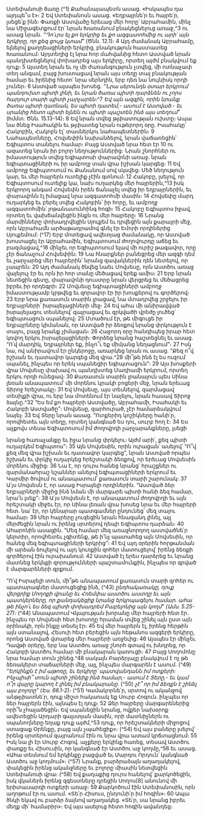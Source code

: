 
Ստեփանոսի ճառը
(^1) Քահանայապետն ասաց. «Իսկապես դա այդպե՞ս է»։ 2 Եվ Ստեփանոսն ասաց. «Եղբայրնե՛ր եւ հայրե՛ր, լսեցե՛ք ինձ։
Փառքի Աստվածը երեւաց մեր հորը՝ Աբրահամին, մինչ նա Միջագետքում էր՝ նրան Խառանում բնակեցնելուց առաջ,^3 ու
ասաց նրան. _“Դո՛ւրս ել քո երկրից եւ քո ազգատոհմից ու արի՛ այն երկիրը, որ քեզ ցույց կտամ”_ (Ծնն. 12.1)։ 4 Այդ ժամանակ
Աբրահամը, ելնելով քաղդեացիների երկրից, բնակություն հաստատեց Խառանում։ Այդտեղից էլ նրա հոր մահվանից
հետո Աստված նրան պանդխտեցնելով փոխադրեց այս երկիրը, որտեղ այժմ բնակվում եք դուք։ 5 Այստեղ նրան եւ ոչ մի
ժառանգություն չտվեց, մի ոտնաչափ տեղ անգամ, բայց խոստացավ նրան այս տեղը տալ բնակության համար եւ իրենից
հետո՝ նրա սերնդին, երբ դեռ նա նույնիսկ որդի չուներ։ 6 Աստված այսպես խոսեց. _“Նրա սերունդն օտար երկրում
պանդուխտ պիտի լինի, եւ նրան ծառա պիտի դարձնեն ու չորս հարյուր տարի պիտի չարչարեն։_^7 _Եվ այն ազգին, որին նրանք
ծառա պիտի դառնան, ես պիտի դատեմ,- ասում է Աստված.- եւ սրանից հետո պիտի ելնեն ու պիտի պաշտեն ինձ այս տեղում”_
(հմմտ. Ծնն. 15.13-14)։ 8 Եվ նրան տվեց թլփատության ուխտը։ Ապա նա ծնեց Իսահակին եւ թլփատեց նրան ութերորդ
օրը. Իսահակը՝ Հակոբին, Հակոբն էլ՝ տասներկու նահապետներին։ 9 Նահապետները, Հովսեփին նախանձելով, նրան
վաճառեցին՝ Եգիպտոս տանելու համար։ Բայց Աստված նրա հետ էր 10 ու ազատեց նրան իր բոլոր նեղություններից։
Նրան շնորհներ ու իմաստություն տվեց Եգիպտոսի փարավոնի առաջ. նրան եգիպտացիների ու իր ամբողջ տան վրա
իշխան կարգեց։ 11 Եվ ամբողջ Եգիպտոսում ու Քանանում սով սկսվեց։ Մեծ նեղություն կար, եւ մեր հայրերն ուտելիք
չէին գտնում։ 12 Հակոբը, լսելով, որ Եգիպտոսում ուտելիք կա, նախ ուղարկեց մեր հայրերին,^13 իսկ երկրորդ անգամ
Հովսեփն իրեն ճանաչել տվեց իր եղբայրներին, եւ փարավոնն էլ իմացավ նրա ազգատոհմի մասին։ 14 Հովսեփը մարդ
ուղարկեց եւ բերել տվեց Հակոբին՝ իր հորը, եւ ամբողջ ազգատոհմին՝ յոթանասունհինգ հոգի։ 15 Հակոբը Եգիպտոս իջավ,
որտեղ եւ վախճանվեցին ինքն ու մեր հայրերը։ 16 Նրանց մարմինները փոխադրվեցին Սյուքեմ եւ դրվեցին այն քարայրի
մեջ, որն Աբրահամն արծաթադրամով գնել էր Եմորի որդիներից Սյուքեմում:
(^17) Երբ մոտեցավ ավետյաց ժամանակը, որ Աստված խոստացել էր Աբրահամին, Եգիպտոսում ժողովուրդը աճեց եւ
բազմացավ,^18 մինչեւ որ Եգիպտոսում ելավ մի ուրիշ թագավոր, որը չէր ճանաչում Հովսեփին։ 19 Նա հնարքներ բանեցրեց
մեր ազգի դեմ եւ չարչարեց մեր հայրերին՝ նրանց զավակներին դեն նետելով, որ չապրեն։ 20 Այդ ժամանակ ծնվեց նաեւ
Մովսեսը, որն Աստծու առաջ վայելուչ էր եւ որն իր հոր տանը մեծացավ երեք ամիս։ 21 Երբ նրան նետեցին գետը,
փարավոնի դուստրը նրան վերցրեց եւ մեծացրեց իբրեւ իր որդեգրի։ 22 Մովսեսը եգիպտացիների ամբողջ իմաստությամբ
կրթվեց եւ զորավոր էր իր խոսքերով ու գործերով։ 23 Երբ նրա քառասուն տարին լրացավ, նա մտադրվեց շրջելու իր
եղբայրների՝ իսրայելացիների մեջ։ 24 Եվ ահա մի անիրավված իսրայելացու տեսնելով՝ զայրացավ եւ զրկվածի վրեժը
լուծեց՝ եգիպտացուն սպանելով։ 25 Մտածում էր, թե միգուցե իր եղբայրները կիմանան, որ Աստված իր ձեռքով նրանց
փրկություն է տալու, բայց նրանք չիմացան։ 26 Հաջորդ օրը հանդիպեց իրար հետ կռվող երկու իսրայելացիների։ Փորձեց
նրանց հաշտեցնել եւ ասաց. “Ո՛վ մարդիկ, եղբայրներ եք, ինչո՞ւ եք միմյանց նեղացնում”։ 27 Իսկ նա, ով անիրավում էր
ընկերոջը, առարկեց նրան ու ասաց. “Քեզ ո՞վ իշխան եւ դատավոր կարգեց մեզ վրա.^28 մի՞թե ինձ էլ ես ուզում սպանել,
ինչպես որ երեկ սպանեցիր եգիպտացուն”։ 29 Այս խոսքերի վրա Մովսեսը փախավ ու պանդխտեց Մադիամի երկրում,
որտեղ երկու որդի ունեցավ։ 30 Քառասուն տարին լրանալուն պես Սինա լեռան անապատում՝ մի մորենու կրակի բոցերի
մեջ, նրան երեւաց Տիրոջ հրեշտակը։ 31 Եվ Մովսեսը, այս տեսնելով, զարմացավ տեսիլքի վրա, ու երբ նա մոտենում էր
նայելու, նրան հասավ Տիրոջ ձայնը.^32 “Ես եմ քո հայրերի Աստվածը, Աբրահամի, Իսահակի եւ Հակոբի Աստվածը”։
Մովսեսը, զարհուրած, չէր համարձակվում նայել։ 33 Եվ Տերը նրան ասաց. “Ոտքերիդ կոշիկները հանի՛ր, որովհետեւ այն
տեղը, որտեղ կանգնած ես դու, սուրբ հող է։ 34 Ես աչքովս տեսա Եգիպտոսում իմ ժողովրդի չարչարանքները, լսեցի


նրանց հառաչանքը եւ իջա նրանց փրկելու։ Այժմ արի՛, քեզ պիտի ուղարկեմ Եգիպտոս”։ 35 Այն Մովսեսին, որին ուրացան՝
ասելով՝ “Ո՞վ քեզ մեզ վրա իշխան եւ դատավոր կարգեց”, նրան Աստված որպես իշխան եւ փրկիչ ուղարկեց հրեշտակի
ձեռքով, որ երեւաց Մովսեսին մորենու միջից։ 36 Նա է, որ դուրս հանեց նրանց՝ հրաշքներ ու զարմանահրաշ նշաններ
անելով եգիպտացիների երկրում եւ Կարմիր ծովում ու անապատում՝ քառասուն տարի շարունակ։ 37 Ա՛յս Մովսեսն է, որ
ասաց Իսրայելի որդիներին. “Աստված ձեր եղբայրների միջից ինձ նման մի մարգարե պիտի հանի ձեզ համար, նրա՛ն
լսեք”։ 38 Ա՛յս Մովսեսն է, որ անապատում ժողովրդի եւ այն հրեշտակի միջեւ էր, որ Սինա լեռան վրա խոսեց նրա եւ մեր
հայրերի հետ. նա՛ էր, որ կենարար պատգամներ ընդունեց՝ մեզ տալու համար։ 39 Մեր հայրերը չուզեցին նրան հնազանդ
լինել, այլ մերժեցին նրան ու իրենց սրտերով դեպի Եգիպտոս դարձան։ 40 Ահարոնին ասացին. “Մեզ համար մեզ
առաջնորդող աստվածնե՛ր կերտիր, որովհետեւ չգիտենք, թե ի՛նչ պատահեց այն Մովսեսին, որ հանեց մեզ
եգիպտացիների երկրից”։ 41 Եվ այդ օրերին հորթանման մի արձան ձուլելով ու այդ կուռքին զոհեր մատուցելով՝ իրենց
ձեռքի գործերով էին ուրախանում։ 42 Աստված էլ երես դարձրեց եւ նրանց մատնեց երկնքի զորությունների
պաշտամունքին, ինչպես որ գրված է մարգարեների գրքում.

“Ո՛վ Իսրայելի տուն,
մի՞թե անապատում քառասուն տարի զոհեր ու պատարագներ մատուցեցիք ինձ,
(^43) _ընդհակառակը, դուք վերցրիք Մողոքի վրանը եւ Հռեմփա աստծու աստղը եւ այն պատկերները,
որ քանդակեցիք նրանց երկրպագելու համար.
ահա թե ինչո՛ւ ես ձեզ պիտի փոխադրեմ Բաբելոնից այն կողմ” (Ամս. 5.25-27)։_
(^44) Անապատում Վկայության խորանը մեր հայրերի հետ էր. ինչպես որ Մովսեսի հետ խոսողը հրաման տվեց շինել
այն ըստ այն օրինակի, որն ինքը տեսել էր։ 45 Եվ մեր հայրերն էլ, իրենց հերթին այն ստանալով, Հեսուի հետ բերեցին այն
հեթանոս ազգերի երկիրը, որոնց Աստված վտարեց մեր հայրերի առջեւից։ 46 Այսպես էր մինչեւ Դավթի օրերը, երբ նա
Աստծու առաջ շնորհ գտավ ու խնդրեց, որ Հակոբի Աստծու համար մի բնակարան կառուցի։ 47 Բայց Սողոմոնը նրա
համար տուն շինեց.^48 սակայն Բարձրյալը բնակվում է ոչ թե ձեռակերտ տաճարների մեջ, այլ, ինչպես մարգարեն է
ասում.
(^49) _“Երկինքն է իմ աթոռը, եւ երկիրը՝ պատվանդանն իմ ոտքերի։
Ինչպիսի՞ տուն պիտի շինեիք ինձ համար,- ասում է Տերը,-
եւ կամ ո՞ր վայրը կարող է լինել իմ բնակարանը._
(^50) _չէ՞ որ իմ ձեռքն է շինել այս բոլորը” (Ես. 66.1-2)։_
(^51) Կամակորնե՛ր, սրտով ու ականջով անթլփատնե՛ր, դուք միշտ հակառակ եք Սուրբ Հոգուն. ինչպես որ ձեր հայրերն
էին, այնպես էլ դուք։ 52 Ձեր հայրերը մարգարեներից որի՞ն չհալածեցին։ Եվ սպանեցին նրանց, ովքեր նախօրոք
ավետեցին Արդարի գալստյան մասին, որի մատնիչներն ու սպանողները եղաք դուք այժմ,^53 դուք, որ հրեշտակների
միջոցով ստացաք Օրենքը, բայց այն չպահեցիք»։
(^54) Եվ այս բաները լսելով՝ իրենց սրտերում զայրանում էին ու նրա վրա ատամ կրճտացնում։ 55 Իսկ նա լի էր Սուրբ
Հոգով. աչքերը երկինք հառեց, տեսավ Աստծու փառքը եւ Հիսուսին, որ կանգնած էր Աստծու աջ կողմը,^56 եւ ասաց. «Ահա
տեսնում եմ երկինքը բացված եւ Մարդու Որդուն՝ կանգնած Աստծու աջ կողմում»։
(^57) Նրանք, բարձրաձայն աղաղակելով, փակեցին իրենց ականջները եւ բոլորը միասին նետվեցին Ստեփանոսի վրա։
(^58) Եվ քաղաքից դուրս հանելով՝ քարկոծեցին, իսկ վկաներն իրենց զգեստները դրեցին Սողոս[8] անունով մի
երիտասարդի ոտքերի առաջ։ 59 Քարկոծում էին Ստեփանոսին, որն աղոթում էր ու ասում. «Տե՛ր Հիսուս, ընդունի՛ր իմ
հոգին»։ 60 Ապա ծնկի եկավ ու բարձր ձայնով աղաղակեց. «Տե՛ր, սա նրանց իբրեւ մեղք մի՛ համարիր»։ Եվ այս ասելուց
հետո հոգին ավանդեց։
